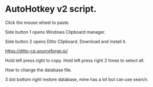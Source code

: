 # AutoHotkey v2 script.

Click the mouse wheel to paste.

Side button 1 opens Windows Clipboard manager.

Side button 2 opens Ditto Clipboard. Download and install it.

https://ditto-cp.sourceforge.io/

Hold left press right to copy. Hold left press right 2 times to select all.

How to change the database file. 

3 dot bottom right restore database, mine has a lot but can use search.
